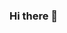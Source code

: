 ### Hi there 👋

<!--
**Kushal1302/Kushal1302** is a ✨ _special_ ✨ repository because its `README.md` (this file) appears on your GitHub profile.

Here are some ideas to get you started:

- 🔭 I’m currently working on ... Amus Soft
- 🌱 I’m currently learning ...   Full Stack Web dev
- 👯 I’m looking to collaborate on ...  Open Source
- 🤔 I’m looking for help with ...  
- 💬 Ask me about ... 
- 📫 How to reach me: ...   https://kushal1302.github.io/portfolio/
- 😄 Pronouns: ...
- ⚡ Fun fact: ...
-->
